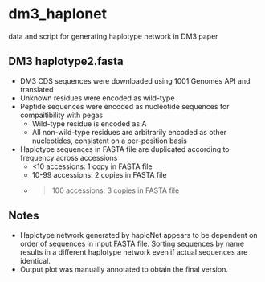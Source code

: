 # dm3_haplonet
data and script for generating haplotype network in DM3 paper

## DM3 haplotype2.fasta
* DM3 CDS sequences were downloaded using 1001 Genomes API and translated
* Unknown residues were encoded as wild-type
* Peptide sequences were encoded as nucleotide sequences for compaitibility with pegas
  * Wild-type residue is encoded as A
  * All non-wild-type residues are arbitrarily encoded as other nucleotides, consistent on a per-position basis
* Haplotype sequences in FASTA file are duplicated according to frequency across accessions
  * <10 accessions: 1 copy in FASTA file
  * 10-99 accessions: 2 copies in FASTA file
  * >100 accessions: 3 copies in FASTA file

## Notes
* Haplotype network generated by haploNet appears to be dependent on order of sequences in input FASTA file. Sorting sequences by name results in a different haplotype network even if actual sequences are identical.
* Output plot was manually annotated to obtain the final version.
